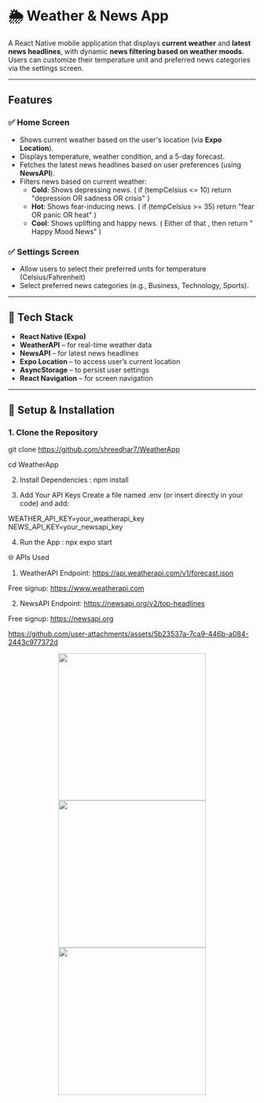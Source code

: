 # 🌦️ Weather & News App

A React Native mobile application that displays **current weather** and **latest news headlines**, with dynamic **news filtering based on weather moods**. Users can customize their temperature unit and preferred news categories via the settings screen.

---


##  Features

### ✅ Home Screen
- Shows current weather based on the user's location (via **Expo Location**).
- Displays temperature, weather condition, and a 5-day forecast.
- Fetches the latest news headlines based on user preferences (using **NewsAPI**).
- Filters news based on current weather:
  -  **Cold**: Shows depressing news. (  if (tempCelsius <= 10) return "depression OR sadness OR crisis" )
  -  **Hot**: Shows fear-inducing news. ( if (tempCelsius >= 35) return "fear OR panic OR heat" )
  -  **Cool**: Shows uplifting and happy news. ( Either of that , then return " Happy Mood News" )

### ✅ Settings Screen
-  Allow users to select their preferred units for temperature
 (Celsius/Fahrenheit)
- Select preferred news categories (e.g., Business, Technology, Sports).


---

## 🔧 Tech Stack


- **React Native (Expo)**
- **WeatherAPI** – for real-time weather data
- **NewsAPI** – for latest news headlines
- **Expo Location** – to access user’s current location
- **AsyncStorage** – to persist user settings
- **React Navigation** – for screen navigation


---

## 🚀 Setup & Installation

### 1. Clone the Repository
git clone https://github.com/shreedhar7/WeatherApp

cd WeatherApp

2. Install Dependencies : 
npm install


4. Add Your API Keys
Create a file named .env (or insert directly in your code) and add:


WEATHER_API_KEY=your_weatherapi_key
NEWS_API_KEY=your_newsapi_key


4. Run the App : 
npx expo start


🌐 APIs Used
1. WeatherAPI
Endpoint: https://api.weatherapi.com/v1/forecast.json

Free signup: https://www.weatherapi.com

2. NewsAPI
Endpoint: https://newsapi.org/v2/top-headlines

Free signup: https://newsapi.org


https://github.com/user-attachments/assets/5b23537a-7ca9-446b-a084-2443c977372d


<p align="center">
  <img src="https://github.com/user-attachments/assets/0587879c-627f-4b00-ac45-d4554386166e" width="300" />
  <img src="https://github.com/user-attachments/assets/4131903a-0a1d-4611-b5aa-8494f2ee889c" width="300" />
  <img src="https://github.com/user-attachments/assets/f276c55d-bda2-4d71-aa24-3e18215b0261" width="300" />
</p>












